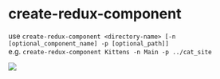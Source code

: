 # create-redux-component

use `create-redux-component <directory-name> [-n [optional_component_name] -p [optional_path]]`  
e.g. `create-redux-component Kittens -n Main -p ../cat_site`

![](https://i.imgur.com/pGhZnuc.gif)
